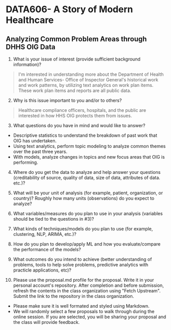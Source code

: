 # DATA606- A Story of Modern Healthcare
## Analyzing Common Problem Areas through DHHS OIG Data

1. What is your issue of interest (provide sufficient background information)?
> I'm interested in understanding more about the Department of Health and Human Services- Office of Inspector General's historical work and work patterns, by utilizing text analytics on work plan items. These work plan items and reports are all public data.

2. Why is this issue important to you and/or to others?
> Healthcare compliance officers, hospitals, and the public are interested in how HHS OIG protects them from issues. 

3. What questions do you have in mind and would like to answer?
- Descriptive statistics to understand the breakdown of past work that OIG has undertaken.
- Using text analytics, perform topic modeling to analyze common themes over the past three years.
- With models, analyze changes in topics and new focus areas that OIG is performing.

4. Where do you get the data to analyze and help answer your questions (creditability of source, quality of data, size of data, attributes of data. etc.)?
> 
5. What will be your unit of analysis (for example, patient, organization, or country)? Roughly how many units (observations) do you expect to analyze?
> 
6. What variables/measures do you plan to use in your analysis (variables should be tied to the questions in #3)?
> 
7. What kinds of techniques/models do you plan to use (for example, clustering, NLP, ARIMA, etc.)?
> 
8. How do you plan to develop/apply ML and how you evaluate/compare the performance of the models?
> 
9. What outcomes do you intend to achieve (better understanding of problems, tools to help solve problems, predictive analytics with practicle applications, etc)?
> 
10. Please use the proposal.md profile for the proposal. Write it in your personal account's repository. After completion and before submission, refresh the contents in the class organization using "Fetch Upstream". Submit the link to the repository in the class organization.

- Please make sure it is well formated and styled using Markdown. 
- We will randomly select a few proposals to walk through during the online session. If you are selected, you will be sharing your proposal and the class will provide feedback.
